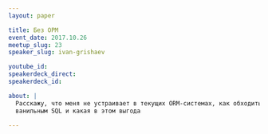 ```yaml
---
layout: paper

title: Без ОРМ
event_date: 2017.10.26
meetup_slug: 23
speaker_slug: ivan-grishaev

youtube_id: 
speakerdeck_direct: 
speakerdeck_id: 

about: |
  Расскажу, что меня не устраивает в текущих ORM-системах, как обходиться
  ванильным SQL и какая в этом выгода

---
```

